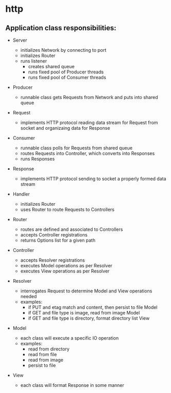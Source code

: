 # http

Application class responsibilities:
-----------------------------------

* Server
    * initializes Network by connecting to port
    * initializes Router
    * runs listener
        * creates shared queue
        * runs fixed pool of Producer threads
        * runs fixed pool of Consumer threads

* Producer
    * runnable class gets Requests from Network and puts into shared queue

* Request
    * implements HTTP protocol reading data stream for Request from socket and organizaing data for Response

* Consumer
    * runnable class polls for Requests from shared queue
    * routes Requests into Controller, which converts into Responses
    * runs Responses
    
* Response
    * implements HTTP protocol sending to socket a properly formed data stream

* Handler
    * initializes Router
    * uses Router to route Requests to Controllers

* Router
    * routes are defined and associated to Controllers
    * accepts Controller registrations
    * returns Options list for a given path

* Controller
    * accepts Resolver registrations
    * executes Model operations as per Resolver
    * executes View operations as per Resolver

* Resolver
    * interrogates Request to determine Model and View operations needed
    * examples:
        * if PUT and etag match and content, then persist to file Model
        * if GET and file type is image, read from image Model
        * if GET and file type is directory, format directory list View

* Model
    * each class will execute a specific IO operation
    * examples:
        * read from directory
        * read from file
        * read from image
        * persist to file

* View
    * each class will format Response in some manner